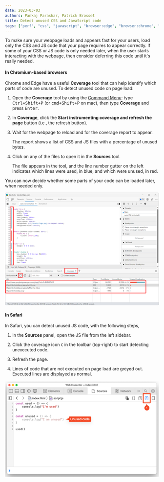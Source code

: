 ```yaml
---
date: 2023-03-03
authors: Pankaj Parashar, Patrick Brosset
title: Detect unused CSS and JavaScript code
tags: ["perf", "css", "javascript", "browser:edge", "browser:chrome", "browser:safari"]
---
```


To make sure your webpage loads and appears fast for your users, load only the CSS and JS code that your page requires to appear correctly. If some of your CSS or JS code is only needed later, when the user starts interacting with the webpage, then consider deferring this code until it's really needed.

#### In Chromium-based browsers

Chrome and Edge have a useful **Coverage** tool that can help identify which parts of code are unused. To detect unused code on page load:

1. Open the **Coverage** tool by using the [Command Menu](./execute-commands.md): type <kbd>Ctrl+Shift+P</kbd> (or <kbd>cmd+Shift+P</kbd> on mac), then type **Coverage** and press <kbd>Enter</kbd>.

1. In **Coverage**, click the **Start instrumenting coverage and refresh the page** button (i.e., the refresh button).

1. Wait for the webpage to reload and for the coverage report to appear.

    The report shows a list of CSS and JS files with a percentage of unused bytes.

1. Click on any of the files to open it in the **Sources** tool.

    The file appears in the tool, and the line number gutter on the left indicates which lines were used, in blue, and which were unused, in red.

You can now decide whether some parts of your code can be loaded later, when needed only.

![Edge DevTools, with the Coverage tool in the drawer, showing a list of files, and the Sources tool in the main panel, showing one of the files with red and blue bars in the gutter, which indicates which lines are unused vs. used](../../assets/img/detect-unused-code.png)

#### In Safari

In Safari, you can detect unused JS code, with the following steps,

1. In the **Sources** panel, open the JS file from the left sidebar.

1. Click the coverage icon `C` in the toolbar (top-right) to start detecting unexecuted code.

1. Refresh the page.

1. Lines of code that are not executed on page load are greyed out. Executed lines are displayed as normal.

![Safari Web Inspector with Sources panel open, showing unexecuted code in a light gray color for a JS file](../../assets/img/detect-unused-code-safari.png)
